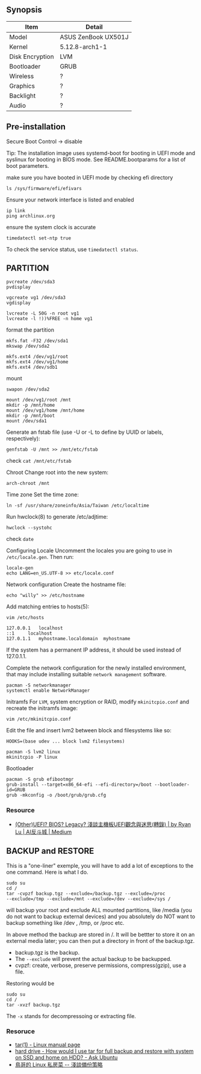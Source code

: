 ## Synopsis

| Item | Detail |
| --- | --- |
| Model | ASUS ZenBook UX501J |
| Kernel | 5.12.8-arch1-1 |
| Disk Encryption | LVM |
| Bootloader | GRUB |
| Wireless | ? |
| Graphics | ? |
| Backlight | ? |
| Audio | ? |

## Pre-installation
Secure Boot Control -> disable

Tip: The installation image uses systemd-boot for booting in UEFI mode and syslinux for booting in BIOS mode. See README.bootparams for a list of boot parameters.

make sure you have booted in UEFI mode by checking efi directory
```
ls /sys/firmware/efi/efivars
```

Ensure your network interface is listed and enabled
```
ip link
ping archlinux.org
```

ensure the system clock is accurate
```
timedatectl set-ntp true
```
To check the service status, use ```timedatectl status```.





## PARTITION
```
pvcreate /dev/sda3
pvdisplay

vgcreate vg1 /dev/sda3
vgdisplay

lvcreate -L 50G -n root vg1
lvcreate -l !))%FREE -n home vg1
```

format the partition
```
mkfs.fat -F32 /dev/sda1
mkswap /dev/sda2

mkfs.ext4 /dev/vg1/root
mkfs.ext4 /dev/vg1/home
mkfs.ext4 /dev/sdb1
```

mount
```
swapon /dev/sda2

mount /dev/vg1/root /mnt
mkdir -p /mnt/home
mount /dev/vg1/home /mnt/home
mkdir -p /mnt/boot
mount /dev/sda1 
```
Generate an fstab file (use -U or -L to define by UUID or labels, respectively):
```
genfstab -U /mnt >> /mnt/etc/fstab
```
check ```cat /mnt/etc/fstab```

Chroot
Change root into the new system:
```
arch-chroot /mnt
```

Time zone
Set the time zone:
```
ln -sf /usr/share/zoneinfo/Asia/Taiwan /etc/localtime
```
Run hwclock(8) to generate /etc/adjtime:
```
hwclock --systohc
```
check ```date```

Configuring Locale
Uncomment the locales you are going to use in `/etc/locale.gen`. Then run:
```
locale-gen
echo LANG=en_US.UTF-8 >> etc/locale.conf
```


Network configuration
Create the hostname file:
```
echo "willy" >> /etc/hostname
```
Add matching entries to hosts(5):
```
vim /etc/hosts
```
```
127.0.0.1	localhost
::1		localhost
127.0.1.1	myhostname.localdomain	myhostname
```
If the system has a permanent IP address, it should be used instead of 127.0.1.1.

Complete the network configuration for the newly installed environment, that may include installing suitable `network management` software.
```
pacman -S networkmanager
systemctl enable NetworkManager
```

Initramfs
For `LVM`, system encryption or RAID, modify `mkinitcpio.conf` and recreate the initramfs image:
```
vim /etc/mkinitcpio.conf
```
Edit the file and insert lvm2 between block and filesystems like so:
```
HOOKS=(base udev ... block lvm2 filesystems)
```

```
pacman -S lvm2 linux
mkinitcpio -P linux
```
Bootloader
```
pacman -S grub efibootmgr
grub-install --target=x86_64-efi --efi-directory=/boot --bootloader-id=GRUB
grub -mkconfig -o /boot/grub/grub.cfg
````


### Resource
* [(Other)UEFI? BIOS? Legacy? 淺談主機板UEFI觀念與迷思(轉錄) | by Ryan Lu | AI反斗城 | Medium](https://medium.com/ai%E5%8F%8D%E6%96%97%E5%9F%8E/other-uefi-bios-legacy-%E6%B7%BA%E8%AB%87%E4%B8%BB%E6%A9%9F%E6%9D%BFuefi%E8%A7%80%E5%BF%B5%E8%88%87%E8%BF%B7%E6%80%9D-%E8%BD%89%E9%8C%84-dc86f61b85bd)


## BACKUP and RESTORE

This is a "one-liner" exemple, you will have to add a lot of exceptions to the one command. Here is what I do.
```
sudo su
cd /
tar -cvpzf backup.tgz --exclude=/backup.tgz --exclude=/proc 
--exclude=/tmp --exclude=/mnt --exclude=/dev --exclude=/sys / 
```
will backup your root and exclude ALL mounted partitions, like /media (you do not want to backup external devices) and you absolutely do NOT want to backup something like /dev , /tmp, or /proc etc. 

In above method the backup are stored in /. It will be bettter to store it on an external media later; you can then put a directory in front of the backup.tgz.

* backup.tgz is the backup.
* The ```--exclude``` will prevent the actual backup to be backupped.
* cvpzf: create, verbose, preserve permissions, compress(gzip), use a file.

Restoring would be
```
sudo su
cd /
tar -xvzf backup.tgz
```
The ```-x``` stands for decompressoing or extracting file.
### Resoruce
* [tar(1) - Linux manual page](https://man7.org/linux/man-pages/man1/tar.1.html)
* [hard drive - How would I use tar for full backup and restore with system on SSD and home on HDD? - Ask Ubuntu](https://askubuntu.com/questions/524418/how-would-i-use-tar-for-full-backup-and-restore-with-system-on-ssd-and-home-on-h?newreg=fcaa6c1531e344a5831b547eef344fa4)
* [鳥哥的 Linux 私房菜 -- 淺談備份策略](http://linux.vbird.org/linux_basic/0580backup.php)

